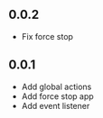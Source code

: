 ## 0.0.2

* Fix force stop

## 0.0.1

* Add global actions
* Add force stop app
* Add event listener
